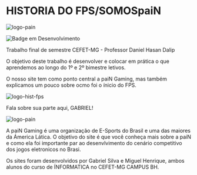 # HISTORIA DO FPS/SOMOSpaiN
![logo-pain](https://user-images.githubusercontent.com/98663502/179396523-fde1cb3f-33eb-4de3-a414-f3000ce13aa1.png)

![Badge em Desenvolvimento](http://img.shields.io/static/v1?label=STATUS&message=EM%20DESENVOLVIMENTO&color=GREEN&style=for-the-badge)

Trabalho final de semestre CEFET-MG - Professor Daniel Hasan Dalip

O objetivo deste trabalho é desenvolver e colocar em prática o que aprendemos ao longo do 1º e 2º bimestre letivos.

O nosso site tem como ponto central a paiN Gaming, mas também explicamos um pouco sobre ocmo foi o ínicio do FPS.

![logo-hist-fps](https://user-images.githubusercontent.com/98663502/179584121-7c19ebc3-e8ac-4678-91cc-0447afc93f3a.png)

Fala sobre sua parte aqui, GABRIEL!

![logo-pain](https://user-images.githubusercontent.com/98663502/179396523-fde1cb3f-33eb-4de3-a414-f3000ce13aa1.png)

A paiN Gaming é uma organização de E-Sports do Brasil e uma das maiores da Ámerica Lática. O objetivo do site é que você conheça mais sobre a paiN e como ela foi importante par ao desenvlvimento do cenário competitivo dos jogos eletronicos no Brasi.

Os sites foram desenvolvidos por Gabriel Silva e Miguel Henrique, ambos alunos do curso de ÍNFORMATICA no CEFET-MG CAMPUS BH.
